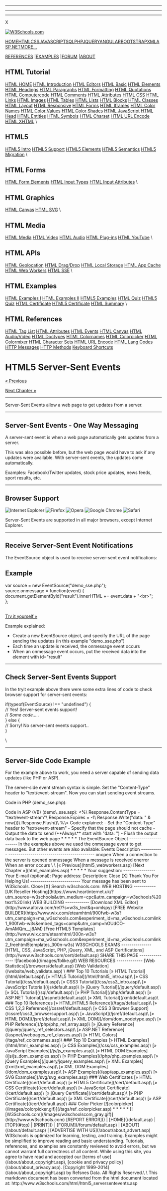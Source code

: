 * * * * *

* * * * *

* * * * *

X

[](/default.asp)

[![W3Schools.com](/images/w3logotest2.png)](http://www.w3schools.com)

[HOME](/default.asp)[HTML](/html/default.asp)[CSS](/css/default.asp)[JAVASCRIPT](/js/default.asp)[SQL](/sql/default.asp)[PHP](/php/default.asp)[JQUERY](/jquery/default.asp)[ANGULAR](/angular/default.asp)[BOOTSTRAP](/bootstrap/default.asp)[XML](/xml/default.asp)[ASP.NET](/aspnet/default.asp)[MORE...](/sitemap/default.asp)

[REFERENCES](/sitemap/sitemap_references.asp)
|[EXAMPLES](/sitemap/sitemap_examples.asp) |[FORUM](/forum/default.asp)
|[ABOUT](/about/default.asp)

HTML Tutorial
-------------

[HTML HOME](default.asp) [HTML Introduction](html_intro.asp) [HTML
Editors](html_editors.asp) [HTML Basic](html_basic.asp) [HTML
Elements](html_elements.asp) [HTML Headings](html_headings.asp) [HTML
Paragraphs](html_paragraphs.asp) [HTML Formatting](html_formatting.asp)
[HTML Quotations](html_quotation_elements.asp) [HTML
Computercode](html_computercode_elements.asp) [HTML
Comments](html_comments.asp) [HTML Attributes](html_attributes.asp)
[HTML CSS](html_css.asp) [HTML Links](html_links.asp) [HTML
Images](html_images.asp) [HTML Tables](html_tables.asp) [HTML
Lists](html_lists.asp) [HTML Blocks](html_blocks.asp) [HTML
Classes](html_classes.asp) [HTML Layout](html_layout.asp) [HTML
Responsive](html_responsive.asp) [HTML Forms](html_forms.asp) [HTML
Iframes](html_iframe.asp) [HTML Color Names](html_colornames.asp) [HTML
Color Values](html_colorvalues.asp) [HTML Color Shades](html_colors.asp)
[HTML JavaScript](html_scripts.asp) [HTML Head](html_head.asp) [HTML
Entities](html_entities.asp) [HTML Symbols](html_symbols.asp) [HTML
Charset](html_charset.asp) [HTML URL Encode](html_urlencode.asp) [HTML
XHTML](html_xhtml.asp) \

HTML5
-----

[HTML5 Intro](html5_intro.asp) [HTML5 Support](html5_browsers.asp)
[HTML5 Elements](html5_new_elements.asp) [HTML5
Semantics](html5_semantic_elements.asp) [HTML5
Migration](html5_migration.asp) \

HTML Forms
----------

[HTML Form Elements](html5_form_elements.asp) [HTML Input
Types](html5_form_input_types.asp) [HTML Input
Attributes](html5_form_attributes.asp) \

HTML Graphics
-------------

[HTML Canvas](html5_canvas.asp) [HTML SVG](html5_svg.asp) \

HTML Media
----------

[HTML Media](html_media.asp) [HTML Video](html5_video.asp) [HTML
Audio](html5_audio.asp) [HTML Plug-ins](html_object.asp) [HTML
YouTube](html_youtube.asp) \

HTML APIs
---------

[HTML Geolocation](html5_geolocation.asp) [HTML
Drag/Drop](html5_draganddrop.asp) [HTML Local
Storage](html5_webstorage.asp) [HTML App Cache](html5_app_cache.asp)
[HTML Web Workers](html5_webworkers.asp) [HTML
SSE](html5_serversentevents.asp) \

HTML Examples
-------------

[HTML Examples I](html_examples.asp) [HTML Examples
II](html_examples_2.asp) [HTML5 Examples](html5_examples.asp) [HTML
Quiz](html_quiz.asp) [HTML5 Quiz](html5_quiz.asp) [HTML
Certificate](html_exam.asp) [HTML5 Certificate](html5_exam.asp) [HTML
Summary](html_summary.asp) \

HTML References
---------------

[HTML Tag List](/tags/default.asp) [HTML
Attributes](/tags/ref_standardattributes.asp) [HTML
Events](/tags/ref_eventattributes.asp) [HTML
Canvas](/tags/ref_canvas.asp) [HTML Audio/Video](/tags/ref_av_dom.asp)
[HTML Doctypes](/tags/ref_html_dtd.asp) [HTML
Colornames](/tags/ref_colornames.asp) [HTML
Colorpicker](/tags/ref_colorpicker.asp) [HTML
Colormixer](/tags/ref_colormixer.asp) [HTML Character
Sets](/charsets/default.asp) [HTML URL Encode](/tags/ref_urlencode.asp)
[HTML Lang Codes](/tags/ref_language_codes.asp) [HTTP
Messages](/tags/ref_httpmessages.asp) [HTTP
Methods](/tags/ref_httpmethods.asp) [Keyboard
Shortcuts](/tags/ref_keyboardshortcuts.asp)

HTML5 Server-Sent Events
========================

[« Previous](html5_webworkers.asp)

[Next Chapter »](html_examples.asp)

* * * * *

Server-Sent Events allow a web page to get updates from a server.

* * * * *

Server-Sent Events - One Way Messaging
--------------------------------------

A server-sent event is when a web page automatically gets updates from a
server.

This was also possible before, but the web page would have to ask if any
updates were available. With server-sent events, the updates come
automatically.

Examples: Facebook/Twitter updates, stock price updates, news feeds,
sport results, etc.

* * * * *

Browser Support
---------------

![Internet Explorer](/images/incompatible_ie.gif "Internet Explorer")
![Firefox](/images/compatible_firefox.gif "Firefox")
![Opera](/images/compatible_opera.gif "Opera") ![Google
Chrome](/images/compatible_chrome.gif "Google Chrome")
![Safari](/images/compatible_safari.gif "Safari")

Server-Sent Events are supported in all major browsers, except Internet
Explorer.

* * * * *

Receive Server-Sent Event Notifications
---------------------------------------

The EventSource object is used to receive server-sent event
notifications:

Example
-------

var source = new EventSource("demo\_sse.php");\
source.onmessage = function(event) {\
 document.getElementById("result").innerHTML += event.data + "<br\>";\
};

\
 [Try it yourself »](tryit.asp?filename=tryhtml5_sse)

Example explained:

-   Create a new EventSource object, and specify the URL of the page
    sending the updates (in this example "demo\_sse.php")
-   Each time an update is received, the onmessage event occurs
-   When an onmessage event occurs, put the received data into the
    element with id="result"

* * * * *

Check Server-Sent Events Support
--------------------------------

In the tryit example above there were some extra lines of code to check
browser support for server-sent events:

if(typeof(EventSource) !== "undefined") {\
 // Yes! Server-sent events support!\
 // *Some code.....*\
 } else {\
 // Sorry! No server-sent events support..\
 }

\

* * * * *

Server-Side Code Example
------------------------

For the example above to work, you need a server capable of sending data
updates (like PHP or ASP).

The server-side event stream syntax is simple. Set the "Content-Type"
header to "text/event-stream". Now you can start sending event streams.

Code in PHP (demo\_sse.php):

<?php\
header('Content-Type: text/event-stream');\
 header('Cache-Control: no-cache');\
\
$time = date('r');\
echo "data: The server time is: {$time}\\n\\n";\
flush();\
?\>

Code in ASP (VB) (demo\_sse.asp):

<%\
Response.ContentType = "text/event-stream"\
Response.Expires = -1\
 Response.Write("data: " & now())\
Response.Flush()\
%\>

Code explained:

-   Set the "Content-Type" header to "text/event-stream"
-   Specify that the page should not cache
-   Output the data to send (**Always** start with "data: ")
-   Flush the output data back to the web page

* * * * *

The EventSource Object
----------------------

In the examples above we used the onmessage event to get messages. But
other events are also available:

  Events      Description
  ----------- -------------------------------------------
  onopen      When a connection to the server is opened
  onmessage   When a message is received
  onerror     When an error occurs

\
 \

[« Previous](html5_webworkers.asp)

[Next Chapter »](html_examples.asp)

* * * * *

Your suggestion:
----------------

Your E-mail (optional):

Page address:

Description:

Close [X]

Thank You For Helping Us!
-------------------------

Your message has been sent to W3Schools.

Close [X]

Search w3schools.com:

WEB HOSTING
-----------

[UK Reseller
Hosting](https://www.heartinternet.uk/?utm_source=w3schools&utm_medium=cpc&utm_campaign=w3schools%20text%20link)

WEB BUILDING
------------

[Download XML Editor](http://www.altova.com/ref/?s=w3s_text&q=xmlspy)

[FREE Website
BUILDER](http://www.wix.com/eteamhtml/900fwb-w3s?utm_campaign=ma_w3schools.com&experiment_id=ma_w3schools.comlink1_900fwb-w3s&embed_tags=camp&utm_camp=hOUdCO-AmAMQm__j8AM)
[Free HTML5
Templates](http://www.wix.com/eteamhtml/300n-w3s?utm_campaign=ma_w3schools.com&experiment_id=ma_w3schools.comlink2_freehtml5templates_300n-w3s)

W3SCHOOLS EXAMS
---------------

[HTML, CSS, JavaScript, PHP, jQuery, XML, and ASP
Certifications](http://www.w3schools.com/cert/default.asp)

SHARE THIS PAGE
---------------

![facebook](/images/fblike.gif)

WEB RESOURCES
-------------

[Web Statistics](/browsers/default.asp) [Web
Validation](/website/web_validate.asp)

\

### Top 10 Tutorials

[» HTML Tutorial](/html/default.asp)\
 [» HTML5 Tutorial](/html/html5_intro.asp)\
 [» CSS Tutorial](/css/default.asp)\
 [» CSS3 Tutorial](/css/css3_intro.asp)\
 [» JavaScript Tutorial](/js/default.asp)\
 [» jQuery Tutorial](/jquery/default.asp)\
 [» SQL Tutorial](/sql/default.asp)\
 [» PHP Tutorial](/php/default.asp)\
 [» ASP.NET Tutorial](/aspnet/default.asp)\
 [» XML Tutorial](/xml/default.asp)\

### Top 10 References

[» HTML/HTML5 Reference](/tags/default.asp)\
 [» CSS 1,2,3 Reference](/cssref/default.asp)\
 [» CSS 3 Browser Support](/cssref/css3_browsersupport.asp)\
 [» JavaScript](/jsref/default.asp)\
 [» HTML DOM](/jsref/default.asp)\
 [» XML DOM](/dom/dom_nodetype.asp)\
 [» PHP Reference](/php/php_ref_array.asp)\
 [» jQuery Reference](/jquery/jquery_ref_selectors.asp)\
 [» ASP.NET Reference](/aspnet/webpages_ref_classes.asp)\
 [» HTML Colors](/tags/ref_colornames.asp)\

### Top 10 Examples

[» HTML Examples](/html/html_examples.asp)\
 [» CSS Examples](/css/css_examples.asp)\
 [» JavaScript Examples](/js/js_examples.asp)\
 [» HTML DOM Examples](/js/js_dom_examples.asp)\
 [» PHP Examples](/php/php_examples.asp)\
 [» jQuery Examples](/jquery/jquery_examples.asp)\
 [» XML Examples](/xml/xml_examples.asp)\
 [» XML DOM Examples](/dom/dom_examples.asp)\
 [» ASP Examples](/asp/asp_examples.asp)\
 [» SVG Examples](/svg/svg_examples.asp)

### Web Certificates

[» HTML Certificate](/cert/default.asp)\
 [» HTML5 Certificate](/cert/default.asp)\
 [» CSS Certificate](/cert/default.asp)\
 [» JavaScript Certificate](/cert/default.asp)\
 [» jQuery Certificate](/cert/default.asp)\
 [» PHP Certificate](/cert/default.asp)\
 [» XML Certificate](/cert/default.asp)\
 [» ASP Certificate](/cert/default.asp)\

### Color Picker

[![colorpicker](/images/colorpicker.gif)](/tags/ref_colorpicker.asp)

* * * * *

[![W3Schools.com](/images/w3schoolscom_gray.gif)](http://www.w3schools.com)

[REPORT ERROR]() | [HOME](/default.asp) | [TOP](#top) | [PRINT]() |
[FORUM](/forum/default.asp) | [ABOUT](/about/default.asp) | [ADVERTISE
WITH US](/about/about_advert.asp)

W3Schools is optimized for learning, testing, and training. Examples
might be simplified to improve reading and basic understanding.
Tutorials, references, and examples are constantly reviewed to avoid
errors, but we cannot warrant full correctness of all content. While
using this site, you agree to have read and accepted our [terms of
use](/about/about_copyright.asp), [cookie and privacy
policy](/about/about_privacy.asp). [Copyright
1999-2014](/about/about_copyright.asp) by Refsnes Data. All Rights
Reserved.\
\


This markdown document has been converted from the html document located at:
http://www.w3schools.com/html/html5_serversentevents.asp
